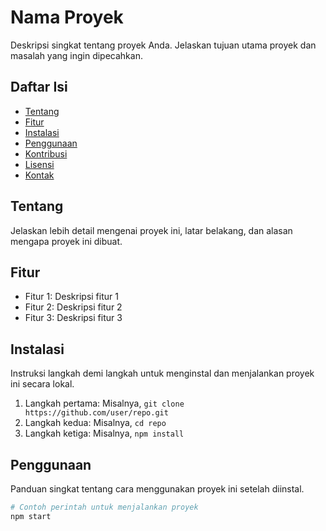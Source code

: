 # Nama Proyek

Deskripsi singkat tentang proyek Anda. Jelaskan tujuan utama proyek dan masalah yang ingin dipecahkan.

## Daftar Isi

- [Tentang](#tentang)
- [Fitur](#fitur)
- [Instalasi](#instalasi)
- [Penggunaan](#penggunaan)
- [Kontribusi](#kontribusi)
- [Lisensi](#lisensi)
- [Kontak](#kontak)

## Tentang

Jelaskan lebih detail mengenai proyek ini, latar belakang, dan alasan mengapa proyek ini dibuat.

## Fitur

- Fitur 1: Deskripsi fitur 1
- Fitur 2: Deskripsi fitur 2
- Fitur 3: Deskripsi fitur 3

## Instalasi

Instruksi langkah demi langkah untuk menginstal dan menjalankan proyek ini secara lokal.

1. Langkah pertama: Misalnya, `git clone https://github.com/user/repo.git`
2. Langkah kedua: Misalnya, `cd repo`
3. Langkah ketiga: Misalnya, `npm install`

## Penggunaan

Panduan singkat tentang cara menggunakan proyek ini setelah diinstal.

```bash
# Contoh perintah untuk menjalankan proyek
npm start
